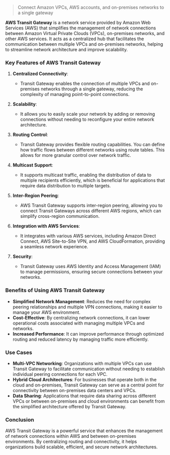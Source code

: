 > Connect Amazon VPCs, AWS accounts, and on-premises networks to a single gateway



**AWS Transit Gateway** is a network service provided by Amazon Web Services (AWS) that simplifies the management of network connections between Amazon Virtual Private Clouds (VPCs), on-premises networks, and other AWS services. It acts as a centralized hub that facilitates the communication between multiple VPCs and on-premises networks, helping to streamline network architecture and improve scalability.

### Key Features of AWS Transit Gateway

1. **Centralized Connectivity**:
   - Transit Gateway enables the connection of multiple VPCs and on-premises networks through a single gateway, reducing the complexity of managing point-to-point connections.

2. **Scalability**:
   - It allows you to easily scale your network by adding or removing connections without needing to reconfigure your entire network architecture.

3. **Routing Control**:
   - Transit Gateway provides flexible routing capabilities. You can define how traffic flows between different networks using route tables. This allows for more granular control over network traffic.

4. **Multicast Support**:
   - It supports multicast traffic, enabling the distribution of data to multiple recipients efficiently, which is beneficial for applications that require data distribution to multiple targets.

5. **Inter-Region Peering**:
   - AWS Transit Gateway supports inter-region peering, allowing you to connect Transit Gateways across different AWS regions, which can simplify cross-region communication.

6. **Integration with AWS Services**:
   - It integrates with various AWS services, including Amazon Direct Connect, AWS Site-to-Site VPN, and AWS CloudFormation, providing a seamless network experience.

7. **Security**:
   - Transit Gateway uses AWS Identity and Access Management (IAM) to manage permissions, ensuring secure connections between your networks.

### Benefits of Using AWS Transit Gateway

- **Simplified Network Management**: Reduces the need for complex peering relationships and multiple VPN connections, making it easier to manage your AWS environment.
- **Cost-Effective**: By centralizing network connections, it can lower operational costs associated with managing multiple VPCs and networks.
- **Increased Performance**: It can improve performance through optimized routing and reduced latency by managing traffic more efficiently.

### Use Cases

- **Multi-VPC Networking**: Organizations with multiple VPCs can use Transit Gateway to facilitate communication without needing to establish individual peering connections for each VPC.
- **Hybrid Cloud Architectures**: For businesses that operate both in the cloud and on-premises, Transit Gateway can serve as a central point for connectivity between on-premises data centers and VPCs.
- **Data Sharing**: Applications that require data sharing across different VPCs or between on-premises and cloud environments can benefit from the simplified architecture offered by Transit Gateway.

### Conclusion
AWS Transit Gateway is a powerful service that enhances the management of network connections within AWS and between on-premises environments. By centralizing routing and connectivity, it helps organizations build scalable, efficient, and secure network architectures.